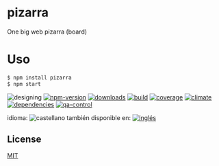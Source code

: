 # pizarra
One big web pizarra (board)

<!--lang:es-->
# Uso
<!--lang:en--]
# Usage
[!--lang:*-->
```sh
$ npm install pizarra
$ npm start
```

<!--multilang v0 es:LEEME.md en:README.md -->

<!-- cucardas -->
![designing](https://img.shields.io/badge/stability-designing-red.svg)
[![npm-version](https://img.shields.io/npm/v/pizarra.svg)](https://npmjs.org/package/pizarra)
[![downloads](https://img.shields.io/npm/dm/pizarra.svg)](https://npmjs.org/package/pizarra)
[![build](https://img.shields.io/travis/codenautas/pizarra/master.svg)](https://travis-ci.org/codenautas/pizarra)
[![coverage](https://img.shields.io/coveralls/codenautas/pizarra/master.svg)](https://coveralls.io/r/codenautas/pizarra)
[![climate](https://img.shields.io/codeclimate/github/codenautas/pizarra.svg)](https://codeclimate.com/github/codenautas/pizarra)
[![dependencies](https://img.shields.io/david/codenautas/pizarra.svg)](https://david-dm.org/codenautas/pizarra)
[![qa-control](http://codenautas.com/github/codenautas/pizarra.svg)](http://codenautas.com/github/codenautas/pizarra)


<!--multilang buttons-->

idioma: ![castellano](https://raw.githubusercontent.com/codenautas/multilang/master/img/lang-es.png)
también disponible en:
[![inglés](https://raw.githubusercontent.com/codenautas/multilang/master/img/lang-en.png)](README.md)

<!--lang:*-->

## License

[MIT](LICENSE)

